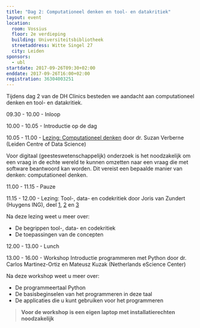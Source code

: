 ```yaml
---
title: "Dag 2: Computationeel denken en tool- en datakritiek"
layout: event
location:
  room: Vossius
  floor: 2e verdieping
  building: Universiteitsbibliotheek
  streetaddress: Witte Singel 27
  city: Leiden
sponsors:
  - ubl
startdate: 2017-09-26T09:30+02:00
enddate: 2017-09-26T16:00+02:00
registration: 36304003251
---
```

Tijdens dag 2 van de DH Clinics besteden we aandacht aan computationeel denken en tool- en datakritiek.

09.30 - 10.00 - Inloop

10.00 - 10.05 - Introductie op de dag

10.05 - 11.00 - [Lezing: Computationeel denken](https://www.slideshare.net/suzanv/computationeel-denken) door dr. Suzan Verberne (Leiden Centre of Data Science)

Voor digitaal (geesteswetenschappelijk) onderzoek is het noodzakelijk om een vraag in de echte wereld te kunnen omzetten naar een vraag die met software beantwoord kan worden. Dit vereist een bepaalde manier van denken: computationeel denken.

11.00 - 11.15 - Pauze

11.15 - 12.00 - Lezing: Tool-, data- en codekritiek door Joris van Zundert (Huygens ING), deel [1](https://prezi.com/view/rsno0EOpdj3zAm1Ta2YH/), [2](https://prezi.com/view/72ZVVWUBqo0dbDrUpCfF/) en [3](http://prezi.com/0be8wjkkp8ld/?utm_campaign=share&utm_medium=copy&rc=ex0share)

Na deze lezing weet u meer over:
- De begrippen tool-, data- en codekritiek
- De toepassingen van de concepten

12.00 - 13.00 - Lunch

13.00 - 16.00 - Workshop Introductie programmeren met Python door dr. Carlos Martinez-Ortiz en Mateusz Kuzak (Netherlands eScience Center)

Na deze workshop weet u meer over:
- De programmeertaal Python
- De basisbeginselen van het programmeren in deze taal
- De applicaties die u kunt gebruiken voor het programmeren

>  **Voor de workshop is een eigen laptop met installatierechten noodzakelijk**
